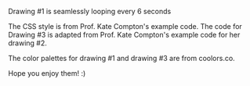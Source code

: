 Drawing #1 is seamlessly looping every 6 seconds

The CSS style is from Prof. Kate Compton's example code. The code for Drawing #3 is adapted from Prof. Kate Compton's example code for her drawing #2.

The color palettes for drawing #1 and drawing #3 are from coolors.co.

Hope you enjoy them! :)